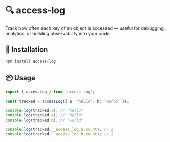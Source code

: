 # 🔍 access-log

Track how often each key of an object is accessed — useful for debugging, analytics, or building observability into your code.

## 🚀 Installation

```bash
npm install access-log
```

## 📦 Usage

```ts
import { accessLog } from 'access-log';

const tracked = accessLog({ a: 'hello', b: 'world' });

console.log(tracked.a); // "hello"
console.log(tracked.a); // "hello"
console.log(tracked.b); // "world"

console.log(tracked.__access_log.a.count); // 2
console.log(tracked.__access_log.b.count); // 1
```
